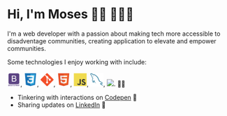 # Hi, I'm Moses 👋🏾 👨🏿‍💻

I'm a web developer with a passion about making tech more accessible to disadventage communities, creating application to elevate and empower communities. 

Some technologies I enjoy working with include:
<br><br>
 <img src = 'https://github.com/kamara-moses/kamara-moses/blob/master/images/bootstrap.svg' width='30'/>, <img src = 'https://github.com/kamara-moses/kamara-moses/blob/master/images/css.svg' width='30'/>, <img src = 'https://github.com/kamara-moses/kamara-moses/blob/master/images/git.svg' width='30'/>, <img src = 'https://github.com/kamara-moses/kamara-moses/blob/master/images/html.svg' width='30'/>, <img src = 'https://github.com/kamara-moses/kamara-moses/blob/master/images/js.svg' width='30'/>, <img src = 'https://github.com/kamara-moses/kamara-moses/blob/master/images/sql.svg' width='30'/>, <img src = 'https://github.com/kamara-moses/kamara-moses/blob/master/images/node.svg' width='30'/>.
✍🏾
- Tinkering with interactions on <a href='https://codepen.io/kamara-moses'> Codepen</a> 🏓
- Sharing updates on <a href='https://www.linkedin.com/in/moses-kamara/'>LinkedIn</a> 💼
